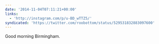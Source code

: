 ```yaml
---
date: '2014-11-04T07:11:21+00:00'
links:
  - 'http://instagram.com/p/u-BD_wTTZ5/'
syndicated: 'https://twitter.com/roobottom/status/529531832883097600'
---
```

Good morning Birmingham. 
